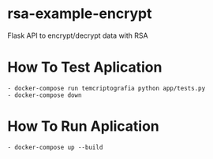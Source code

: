 # rsa-example-encrypt
Flask API to encrypt/decrypt data with RSA 


# How To Test Aplication

    - docker-compose run temcriptografia python app/tests.py
    - docker-compose down

# How To Run Aplication

    - docker-compose up --build